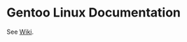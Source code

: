 # Gentoo Linux Documentation

See [Wiki](https://github.com/ivanmrva/gentoo-docs/wiki/Installation-Guide---Before-Installation).
